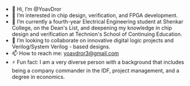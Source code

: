 - 👋 Hi, I’m @YoavDror
- 👀 I’m interested in chip design, verification, and FPGA development.
- 🌱 I’m currently a fourth-year Electrical Engineering student at Shenkar College, on the Dean's List, and deepening my knowledge in chip design and verification at Technion's School of Continuing Education.
- 💞️ I’m looking to collaborate on innovative digital logic projects and Verilog/System Verilog - based designs.
- 📫 How to reach me: yoavdror3@gmail.com
- ⚡ Fun fact: I am a very diverse person with a background that includes being a company commander in the IDF, project management, and a degree in economics.
  
<!---
YoavDror/YoavDror is a ✨ special ✨ repository because its `README.md` (this file) appears on your GitHub profile.
You can click the Preview link to take a look at your changes.
--->
